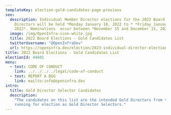```yaml
---
templateKey: election-gold-candidates-page-previous
seo:
  description: Individual Member Director elections for the 2022 Board of
    Directors will be held *Monday January 10, 2022 to * *Friday January 18,
    2022*. Nominations  occur between *November 15 and December 15, 2020*.
  image: /img/OpenInfra-icon-white.jpg
  title: 2022 Board Elections - Gold Candidates List
  twitterUsername: "@OpenInfraDev"
  url: https://openinfra.dev/election/2023-individual-director-election/candidates/gold
title: 2022 Board Elections - Gold Candidates List
electionId: 44601
menu:
  - text: CODE OF CONDUCT
    link: ../../../../legal/code-of-conduct
  - text: REPORT A BUG
    link: mailto:info@openinfra.dev
intro:
  title: Gold Director Selector Candidates
  description:
    "The candidates on this list are the intended Gold Directors from the Gold Member companies who are
    running for election as Gold Director Selectors."
---
```

